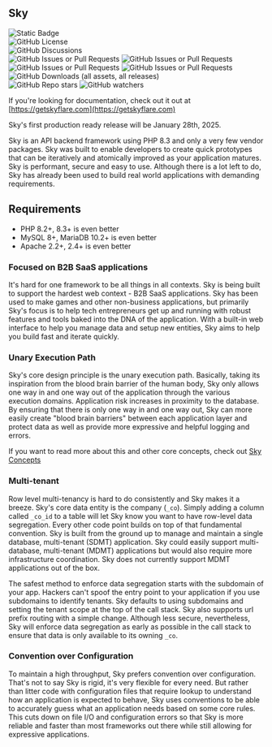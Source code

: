 ## Sky

![Static Badge](https://img.shields.io/badge/version-1.0--alpha-blue)  
![GitHub License](https://img.shields.io/github/license/StrangeSpaceBaby/sky)  
![GitHub Discussions](https://img.shields.io/github/discussions/StrangeSpaceBaby/sky)  
![GitHub Issues or Pull Requests](https://img.shields.io/github/issues/StrangeSpaceBaby/sky)
![GitHub Issues or Pull Requests](https://img.shields.io/github/issues-closed/StrangeSpaceBaby/sky)  
![GitHub Issues or Pull Requests](https://img.shields.io/github/issues-pr/StrangeSpaceBaby/sky)
![GitHub Issues or Pull Requests](https://img.shields.io/github/issues-pr-closed/StrangeSpaceBaby/sky)  
![GitHub Downloads (all assets, all releases)](https://img.shields.io/github/downloads/StrangeSpaceBaby/sky/total)  
![GitHub Repo stars](https://img.shields.io/github/stars/StrangeSpaceBaby/sky)
![GitHub watchers](https://img.shields.io/github/watchers/StrangeSpaceBaby/sky)  

If you're looking for documentation, check out it out at [https://getskyflare.com](https://getskyflare.com)

Sky's first production ready release will be January 28th, 2025.

Sky is an API backend framework using PHP 8.3 and only a very few vendor packages. Sky was built to enable developers to create quick prototypes that can be iteratively and atomically improved as your application matures. Sky is performant, secure and easy to use. Although there is a lot left to do, Sky has already been used to build real world applications with demanding requirements.

## Requirements
* PHP 8.2+,  8.3+ is even better
* MySQL 8+, MariaDB 10.2+ is even better
* Apache 2.2+, 2.4+ is even better

### Focused on B2B SaaS applications

It's hard for one framework to be all things in all contexts.  Sky is being built to support the hardest web context - B2B SaaS applications. Sky has been used to make games and other non-business applications, but primarily Sky's focus is to help tech entrepreneurs get up and running with robust features and tools baked into the DNA of the application. With a built-in web interface to help you manage data and setup new entities, Sky aims to help you build fast and iterate quickly.

### Unary Execution Path

Sky's core design principle is the unary execution path. Basically, taking its inspiration from the blood brain barrier of the human body, Sky only allows one way in and one way out of the application through the various execution domains. Application risk increases in proximity to the database. By ensuring that there is only one way in and one way out, Sky can more easily create "blood brain barriers" between each application layer and protect data as well as provide more expressive and helpful logging and errors.

If you want to read more about this and other core concepts, check out [Sky Concepts](https://www.getskyflare.com/#sky_concepts)

### Multi-tenant

Row level multi-tenancy is hard to do consistently and Sky makes it a breeze. Sky's core data entity is the company (`_co`).  Simply adding a column called `_co_id` to a table will let Sky know you want to have row-level data segregation. Every other code point builds on top of that fundamental convention. Sky is built from the ground up to manage and maintain a single database, multi-tenant (SDMT) application. Sky could easily support multi-database, multi-tenant (MDMT) applications but would also require more infrastructure coordination.  Sky does not currently support MDMT applications out of the box.

The safest method to enforce data segregation starts with the subdomain of your app. Hackers can't spoof the entry point to your application if you use subdomains to identify tenants. Sky defaults to using subdomains and setting the tenant scope at the top of the call stack. Sky also supports url prefix routing with a simple change. Although less secure, nevertheless, Sky will enforce data segregation as early as possible in the call stack to ensure that data is only available to its owning `_co`.

### Convention over Configuration

To maintain a high throughput, Sky prefers convention over configuration. That's not to say Sky is rigid, it's very flexible for every need. But rather than litter code with configuration files that require lookup to understand how an application is expected to behave, Sky uses conventions to be able to accurately guess what an application needs based on some core rules. This cuts down on file I/O and configuration errors so that Sky is more reliable and faster than most frameworks out there while still allowing for expressive applications.
